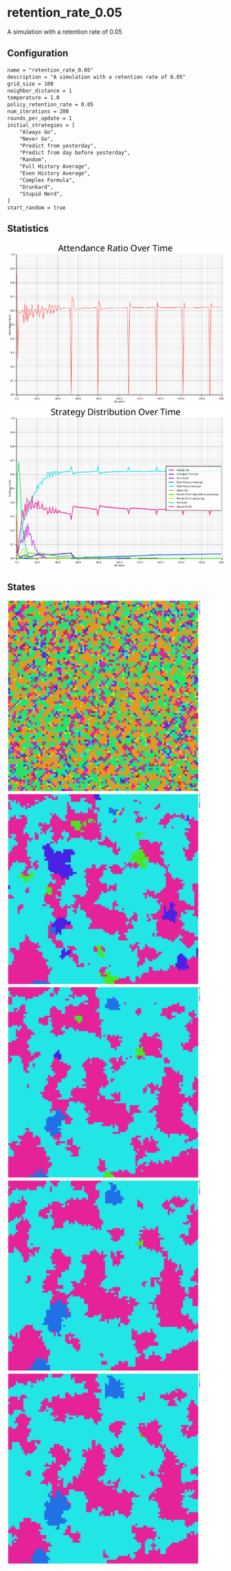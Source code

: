 # retention_rate_0.05

A simulation with a retention rate of 0.05

## Configuration

```
name = "retention_rate_0.05"
description = "A simulation with a retention rate of 0.05"
grid_size = 100
neighbor_distance = 1
temperature = 1.0
policy_retention_rate = 0.05
num_iterations = 200
rounds_per_update = 1
initial_strategies = [
    "Always Go",
    "Never Go",
    "Predict from yesterday",
    "Predict from day before yesterday",
    "Random",
    "Full History Average",
    "Even History Average",
    "Complex Formula",
    "Drunkard",
    "Stupid Nerd",
]
start_random = true

```

## Statistics

![attendance.png](readme_pictures/attendance.png)
![strategy_distribution.png](readme_pictures/strategy_distribution.png)

## States

![state_0000.png](readme_pictures/state_0000.png)
![state_0049.png](readme_pictures/state_0049.png)
![state_0099.png](readme_pictures/state_0099.png)
![state_0149.png](readme_pictures/state_0149.png)
![state_0199.png](readme_pictures/state_0199.png)

